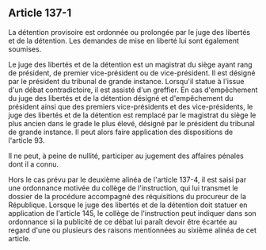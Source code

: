 Article 137-1
----
La détention provisoire est ordonnée ou prolongée par le juge des libertés et de
la détention. Les demandes de mise en liberté lui sont également soumises.

Le juge des libertés et de la détention est un magistrat du siège ayant rang de
président, de premier vice-président ou de vice-président. Il est désigné par le
président du tribunal de grande instance. Lorsqu'il statue à l'issue d'un débat
contradictoire, il est assisté d'un greffier. En cas d'empêchement du juge des
libertés et de la détention désigné et d'empêchement du président ainsi que des
premiers vice-présidents et des vice-présidents, le juge des libertés et de la
détention est remplacé par le magistrat du siège le plus ancien dans le grade le
plus élevé, désigné par le président du tribunal de grande instance. Il peut
alors faire application des dispositions de l'article 93.

Il ne peut, à peine de nullité, participer au jugement des affaires pénales dont
il a connu.

Hors le cas prévu par le deuxième alinéa de l'article 137-4, il est saisi par
une ordonnance motivée du collège de l'instruction, qui lui transmet le dossier
de la procédure accompagné des réquisitions du procureur de la République.
Lorsque le juge des libertés et de la détention doit statuer en application de
l'article 145, le collège de l'instruction peut indiquer dans son ordonnance si
la publicité de ce débat lui paraît devoir être écartée au regard d'une ou
plusieurs des raisons mentionnées au sixième alinéa de cet article.
